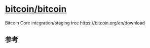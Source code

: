 # [bitcoin/bitcoin](https://github.com/bitcoin/bitcoin)

Bitcoin Core integration/staging tree https://bitcoin.org/en/download

## 参考
